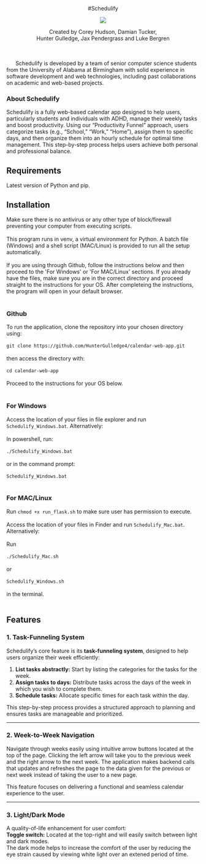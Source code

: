<div align="center">
#Schedulify

![](https://i.ibb.co/Df3sf4b/logo-removebg-preview-removebg-preview-1.png)

Created by Corey Hudson, Damian Tucker,<br> Hunter Gulledge, Jax Pendergrass and Luke Bergren

<div align="left">
<br><br>&nbsp;&nbsp;&nbsp;&nbsp;&nbsp;&nbsp;Schedulify is developed by a team of senior computer science students from the University of Alabama at Birmingham with solid experience in software development and web technologies, including past collaborations on academic and web-based projects.

  

### About Schedulify

Schedulify is a fully web-based calendar app designed to help users, particularly students and individuals with ADHD, manage their weekly tasks and boost productivity. Using our “Productivity Funnel” approach, users categorize tasks (e.g., “School,” “Work,” “Home”), assign them to specific days, and then organize them into an hourly schedule for optimal time management. This step-by-step process helps users achieve both personal and professional balance.

## Requirements
Latest version of Python and pip.

## Installation
Make sure there is no antivirus or any other type of block/firewall preventing your computer from executing scripts.<br><br>
This program runs in venv, a virtual environment for Python. A batch file (Windows) and a shell script (MAC/Linux) is provided to run all the setup automatically.<br><br>
If you are using through Github, follow the instructions below and then proceed to the 'For Windows' or 'For MAC/Linux' sections. If you already have the files, make sure you are in the correct directory and proceed straight to the instructions for your OS. After completeing the instructions, the program will open in your default browser.<br><br>
### Github
To run the application, clone the repository into your chosen directory using:<br><br>
`git clone https://github.com/HunterGulledge4/calendar-web-app.git`<br><br>
then access the directory with:<br><br>
`cd calendar-web-app`<br><br>
Proceed to the instructions for your OS below.<br><br>
### For Windows
Access the location of your files in file explorer and run `Schedulify_Windows.bat`. Alternatively:<br><br>
In powershell, run: <br><br>
`./Schedulify_Windows.bat`
<br><br>or in the command prompt:<br><br>
`Schedulify_Windows.bat`<br><br>

### For MAC/Linux
Run `chmod +x run_flask.sh` to make sure user has permission to execute.<br><br>
Access the location of your files in Finder and run `Schedulify_Mac.bat`. Alternatively:<br><br>
Run <br><br>`./Schedulify_Mac.sh` <br><br>or<br><br> `Schedulify_Windows.sh`<br><br> in the terminal.<br><br>

## Features

### 1. Task-Funneling System  
Schedulify’s core feature is its **task-funneling system**, designed to help users organize their week efficiently:  
1. **List tasks abstractly:** Start by listing the categories for the tasks for the week.  
2. **Assign tasks to days:** Distribute tasks across the days of the week in which you wish to complete them.  
3. **Schedule tasks:** Allocate specific times for each task within the day.  

This step-by-step process provides a structured approach to planning and ensures tasks are manageable and prioritized.  

---

### 2. Week-to-Week Navigation
Navigate through weeks easily using intuitive arrow buttons located at the top of the page. Clicking the left arrow will take you to the previous week and the right arrow to the next week. The application makes backend calls that updates and refreshes the page to the data given for the previous or next week instead of taking the user to a new page.  

This feature focuses on delivering a functional and seamless calendar experience to the user. 

---

### 3. Light/Dark Mode   
A quality-of-life enhancement for user comfort:  
**Toggle switch:** Located at the top-right and will easily switch between light and dark modes.    
The dark mode helps to increase the comfort of the user by reducing the eye strain caused by viewing white light over an extened period of time. 
